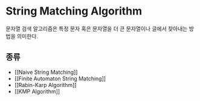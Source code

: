 # String Matching Algorithm
문자열 검색 알고리즘은 특정 문자 혹은 문자열을 더 큰 문자열이나 글에서 찾아내는 방법을 의미한다.

## 종류
*  [[Naive String Matching]]
* [[Finite Automaton String Matching]]
* [[Rabin-Karp Algorithm]]
* [[KMP Algorithm]]